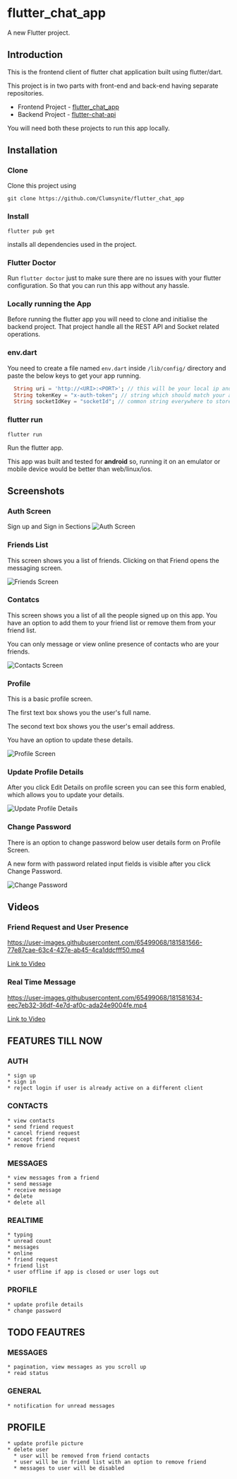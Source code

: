 # flutter_chat_app

A new Flutter project.

## Introduction

This is the frontend client of flutter chat application built using flutter/dart.

This project is in two parts with front-end and back-end having separate repositories.
* Frontend Project - [flutter_chat_app](https://github.com/Clumsynite/flutter_chat_app)
* Backend Project - [flutter-chat-api](https://github.com/Clumsynite/flutter-chat-api)

You will need both these projects to run this app locally.


## Installation


### Clone
Clone this project using 

```
git clone https://github.com/Clumsynite/flutter_chat_app
```


### Install 
```
flutter pub get
```

installs all dependencies used in the project.

### Flutter Doctor

Run `flutter doctor` just to make sure there are no issues with your flutter configuration. So that you can run this app without any hassle.


### Locally running the App

Before running the flutter app you will need to clone and initialise the backend 
project. That project handle all the REST API and Socket related operations.


### env.dart

You need to create a file named `env.dart` inside `/lib/config/` directory and paste the below keys to get your app running.


```dart
  String uri = 'http://<URI>:<PORT>'; // this will be your local ip and port where you will run `flutter-chat-api`
  String tokenKey = "x-auth-token"; // string which should match your api's token key
  String socketIdKey = "socketId"; // common string everywhere to store socketId
```

### flutter run

```
flutter run
```
Run the flutter app.

This app was built and tested for **android** so, running it on an emulator or mobile device would be better than web/linux/ios.


## Screenshots

### Auth Screen

Sign up and Sign in Sections
![Auth Screen](/screenshots//auth_screen.png)

### Friends List

This screen shows you a list of friends. Clicking on that Friend opens the messaging screen.

![Friends Screen](/screenshots//friends_screen.png)

### Contatcs

This screen shows you a list of all the people signed up on this app. You have an option to add them to your friend list or remove them from your friend list.

You can only message or view online presence of contacts who are your friends.

![Contacts Screen](/screenshots//contacts_screen.png)

### Profile

This is a basic profile screen.

The first text box shows you the user's full name.

The second text box shows you the user's email address.

You have an option to update these details.

![Profile Screen](/screenshots//profile_screen.png)

### Update Profile Details

After you click Edit Details on profile screen you can see this form enabled, which allows you to update your details.

![Update Profile Details](/screenshots//update_profile_details.png)

### Change Password

There is an option to change password below user details form on Profile Screen.

A new form with password related input fields is visible after you click Change Password.

![Change Password](/screenshots//change_password.png)


## Videos



### Friend Request and User Presence
https://user-images.githubusercontent.com/65499068/181581566-77e87cae-63c4-427e-ab45-4ca1ddcfff50.mp4

[Link to Video](/videos//friend_request-and-user_presence.mp4)



### Real Time Message


https://user-images.githubusercontent.com/65499068/181581634-eec7eb32-36df-4e7d-af0c-ada24e9004fe.mp4


[Link to Video](/videos//realtime_messaging.mp4)



## FEATURES TILL NOW
  ### AUTH
    * sign up
    * sign in
    * reject login if user is already active on a different client
  ### CONTACTS
    * view contacts
    * send friend request
    * cancel friend request
    * accept friend request
    * remove friend
  ### MESSAGES
    * view messages from a friend
    * send message
    * receive message
    * delete
    * delete all
  ### REALTIME
    * typing
    * unread count
    * messages
    * online
    * friend request
    * friend list
    * user offline if app is closed or user logs out
  ### PROFILE
    * update profile details
    * change password


## TODO FEAUTRES
  
  ### MESSAGES
    * pagination, view messages as you scroll up
    * read status
  ### GENERAL
    * notification for unread messages
  ## PROFILE
    * update profile picture
    * delete user 
      * user will be removed from friend contacts
      * user will be in friend list with an option to remove friend
      * messages to user will be disabled
